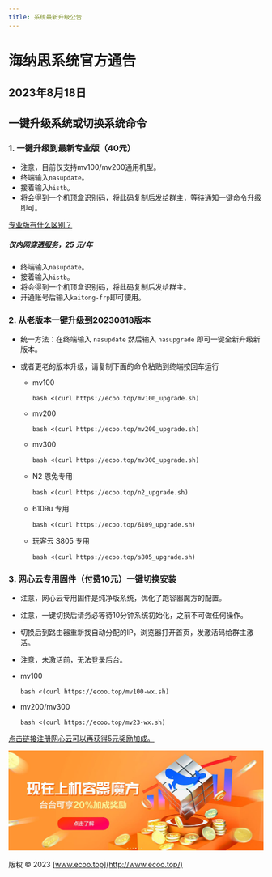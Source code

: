 ```yaml
---
title: 系统最新升级公告
---
```


# 海纳思系统官方通告

## 2023年8月18日

## 一键升级系统或切换系统命令

### 1. 一键升级到最新专业版（40元）
- 注意，目前仅支持mv100/mv200通用机型。
- 终端输入`nasupdate`。
- 接着输入`histb`。
- 将会得到一个机顶盒识别码，将此码复制后发给群主，等待通知一键命令升级即可。

[专业版有什么区别？](http://www.ecoo.top/professional.html)

##### 仅内网穿透服务，25 元/年
- 终端输入`nasupdate`。
- 接着输入`histb`。
- 将会得到一个机顶盒识别码，将此码复制后发给群主。
- 开通账号后输入`kaitong-frp`即可使用。

### 2. 从老版本一键升级到20230818版本
- 统一方法：在终端输入 `nasupdate` 然后输入 `nasupgrade` 即可一键全新升级新版本。
- 或者更老的版本升级，请复制下面的命令粘贴到终端按回车运行

    - mv100
        ```shell
        bash <(curl https://ecoo.top/mv100_upgrade.sh)
        ```
    - mv200
        ```shell
        bash <(curl https://ecoo.top/mv200_upgrade.sh)
        ```
    - mv300
        ```shell
        bash <(curl https://ecoo.top/mv300_upgrade.sh)
        ```
    - N2 恩兔专用
        ```shell
        bash <(curl https://ecoo.top/n2_upgrade.sh)
        ```
    - 6109u 专用
        ```shell
        bash <(curl https://ecoo.top/6109_upgrade.sh)
        ```
    - 玩客云 S805 专用
        ```shell
        bash <(curl https://ecoo.top/s805_upgrade.sh)
        ```

### 3. 网心云专用固件（付费10元）一键切换安装
- 注意，网心云专用固件是纯净版系统，优化了跑容器魔方的配置。
- 注意，一键切换后请务必等待10分钟系统初始化，之前不可做任何操作。
- 切换后到路由器重新找自动分配的IP，浏览器打开首页，发激活码给群主激活。
- 注意，未激活前，无法登录后台。


- mv100
    ```shell
    bash <(curl https://ecoo.top/mv100-wx.sh)
    ```
- mv200/mv300
    ```shell
    bash <(curl https://ecoo.top/mv23-wx.sh)
    ```

[点击链接注册网心云可以再获得5元奖励加成。](https://act.walk-live.com/acts/invite/v3/?inviteid=cb9bbacd)

![网心云](img/onething.jpg)

版权 © 2023 [www.ecoo.top](http://www.ecoo.top/)

